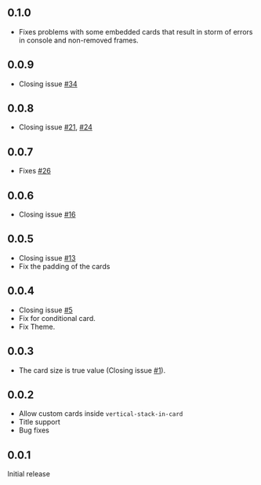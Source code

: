 ## 0.1.0
- Fixes problems with some embedded cards that result in storm of errors in console and non-removed frames.

## 0.0.9
- Closing issue [#34](https://github.com/custom-cards/vertical-stack-in-card/issues/34)

## 0.0.8
- Closing issue [#21](https://github.com/custom-cards/vertical-stack-in-card/issues/21), [#24](https://github.com/custom-cards/vertical-stack-in-card/issues/24)

## 0.0.7
- Fixes [#26](https://github.com/custom-cards/vertical-stack-in-card/issues/26)

## 0.0.6
- Closing issue [#16](https://github.com/custom-cards/vertical-stack-in-card/issues/16)

## 0.0.5
- Closing issue [#13](https://github.com/custom-cards/vertical-stack-in-card/issues/13)
- Fix the padding of the cards

## 0.0.4
- Closing issue [#5](https://github.com/custom-cards/vertical-stack-in-card/issues/5)
- Fix for conditional card.
- Fix Theme.
 
## 0.0.3
- The card size is true value
 (Closing issue [#1](https://github.com/custom-cards/vertical-stack-in-card/issues/1)).

## 0.0.2
- Allow custom cards inside `vertical-stack-in-card`
- Title support
- Bug fixes

## 0.0.1
Initial release
